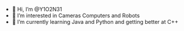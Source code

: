 - 👋 Hi, I’m @Y1O2N31
- 👀 I’m interested in Cameras Computers and Robots
- 🌱 I’m currently learning Java and Python and getting better at C++

<!---
Y1O2N31/Y1O2N31 is a ✨ special ✨ repository because its `README.md` (this file) appears on your GitHub profile.
You can click the Preview link to take a look at your changes.
--->
